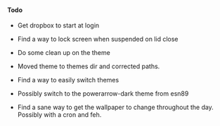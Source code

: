 #### Todo
* Get dropbox to start at login
* Find a way to lock screen when suspended on lid close
* Do some clean up on the theme
 * Moved theme to themes dir and corrected paths.
* Find a way to easily switch themes

* Possibly switch to the powerarrow-dark theme from esn89
* Find a sane way to get the wallpaper to change throughout the day. Possibly with a cron and feh.

